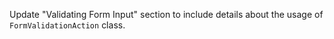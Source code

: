 Update "Validating Form Input" section to include details about the usage of `FormValidationAction` class.